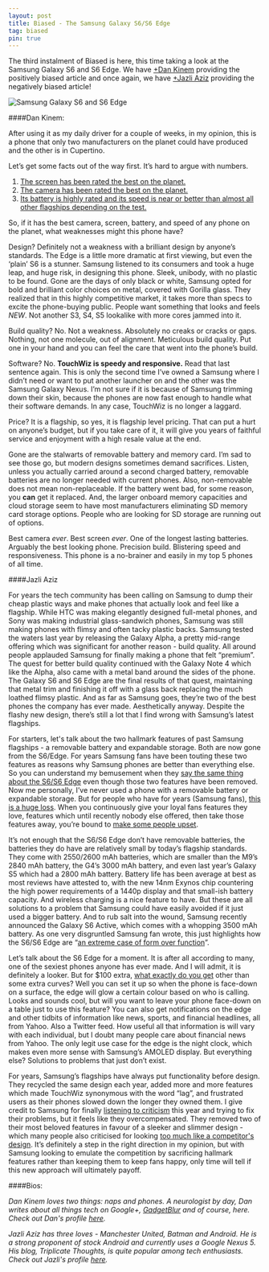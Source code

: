 ```yaml
---
layout: post
title: Biased - The Samsung Galaxy S6/S6 Edge
tag: biased
pin: true
---
```


The third instalment of Biased is here, this time taking a look at the Samsung Galaxy S6 and S6 Edge. We have <a href="https://plus.google.com/104057523459738590274" target="_blank">+Dan Kinem</a> providing the positively biased article and once again, we have <a href="http://google.com/+JazliAziz" target="_blank">+Jazli Aziz</a> providing the negatively biased article!

![Samsung Galaxy S6 and S6 Edge](http://saky.in/images/samsung-galaxy-s6-and-s6-edge.jpg "Taken from Forbes")

####Dan Kinem:

After using it as my daily driver for a couple of weeks, in my opinion, this is a phone that only two manufacturers on the planet could have produced and the other is in Cupertino. 

Let’s get some facts out of the way first. It’s hard to argue with numbers.

1. <a href="http://www.displaymate.com/Galaxy_S6_ShootOut_1.htm" target="_blank">The screen has been rated the best on the planet.</a>
2. <a href="http://www.dxomark.com/Mobiles/Samsung-Galaxy-S6-Edge-review-Top-ranking-Smartphone-has-the-Edge" target="_blank">The camera has been rated the best on the planet.</a>
3. <a href="http://www.phonearena.com/phones/Samsung-Galaxy-S6_id8997/benchmarks" target="_blank">Its battery is highly rated and its speed is near or better than almost all other flagships depending on the test.</a>

So, if it has the best camera, screen, battery, and speed of any phone on the planet, what weaknesses might this phone have?

Design? Definitely not a weakness with a brilliant design by anyone’s standards. The Edge is a little more dramatic at first viewing, but even the ‘plain’ S6 is a stunner. Samsung listened to its consumers and took a huge leap, and huge risk, in designing this phone. Sleek, unibody, with no plastic to be found. Gone are the days of only black or white, Samsung opted for bold and brilliant color choices on metal, covered with Gorilla glass. They realized that in this highly competitive market, it takes more than specs to excite the phone-buying public. People want something that looks and feels *NEW*. Not another S3, S4, S5 lookalike with more cores jammed into it.

Build quality? No. Not a weakness. Absolutely no creaks or cracks or gaps. Nothing, not one molecule, out of alignment. Meticulous build quality. Put one in your hand and you can feel the care that went into the phone’s build.

Software? No. **TouchWiz is speedy and responsive.**  Read that last sentence again. This is only the second time I’ve owned a Samsung where I didn’t need or want to put another launcher on and the other was the Samsung Galaxy Nexus. I’m not sure if it is because of Samsung trimming down their skin, because the phones are now fast enough to handle what their software demands. In any case, TouchWiz is no longer a laggard. 

Price? It is a flagship, so yes, it is flagship level pricing. That can put a hurt on anyone’s budget, but if you take care of it, it will give you years of faithful service and enjoyment with a high resale value at the end. 

Gone are the stalwarts of removable battery and memory card. I’m sad to see those go, but modern designs sometimes demand sacrifices. Listen, unless you actually carried around a second charged battery, removable batteries are no longer needed with current phones. Also, non-removable does not mean non-replaceable. If the battery went bad, for some reason, you **can** get it replaced. And, the larger onboard memory capacities and cloud storage seem to have most manufacturers eliminating SD memory card storage options. People who are looking for SD storage are running out of options.

Best camera *ever*.  Best screen *ever*. One of the longest lasting batteries. Arguably the best looking phone. Precision build. Blistering speed and responsiveness. This phone is a no-brainer and easily in my top 5 phones of all time.

####Jazli Aziz

For years the tech community has been calling on Samsung to dump their cheap plastic ways and make phones that actually look and feel like a flagship. While HTC was making elegantly designed full-metal phones, and Sony was making industrial glass-sandwich phones, Samsung was still making phones with flimsy and often tacky plastic backs. Samsung tested the waters last year by releasing the Galaxy Alpha, a pretty mid-range offering which was significant for another reason - build quality. All around people applauded Samsung for finally making a phone that felt “premium”. The quest for better build quality continued with the Galaxy Note 4 which like the Alpha, also came with a metal band around the sides of the phone. The Galaxy S6 and S6 Edge are the final results of that quest, maintaining that metal trim and finishing it off with a glass back replacing the much loathed flimsy plastic. And as far as Samsung goes, they’re two of the best phones the company has ever made. Aesthetically anyway. Despite the flashy new design, there’s still a lot that I find wrong with Samsung’s latest flagships.

For starters, let's talk about the two hallmark features of past Samsung flagships - a removable battery and expandable storage. Both are now gone from the S6/Edge. For years Samsung fans have been touting these two features as reasons why Samsung phones are better than everything else. So you can understand my bemusement when they <a href="https://plus.google.com/+JazliAziz/posts/YBQGMDKBeMp" target="_blank">say the same thing about the S6/S6 Edge</a> even though those two features have been removed. Now me personally, I’ve never used a phone with a removable battery or expandable storage. But for people who have for years (Samsung fans), <a href="http://www.cnet.com/news/the-samsung-galaxy-s6-just-killed-two-of-my-favorite-android-features/" target="_blank">this is a huge loss</a>. When you continuously give your loyal fans features they love, features which until recently nobody else offered, then take those features away, you’re bound to <a href="http://fortune.com/2015/03/02/samsung-galaxy-s6/" target="_blank">make some people upset</a>.

It’s not enough that the S6/S6 Edge don’t have removable batteries, the batteries they do have are relatively small by today’s flagship standards. They come with 2550/2600 mAh batteries, which are smaller than the M9’s 2840 mAh battery, the G4’s 3000 mAh battery, and even last year’s Galaxy S5 which had a 2800 mAh battery. Battery life has been average at best as most reviews have attested to, with the new 14nm Exynos chip countering the high power requirements of a 1440p display and that small-ish battery capacity. And wireless charging is a nice feature to have. But these are all solutions to a problem that Samsung could have easily avoided if it just used a bigger battery. And to rub salt into the wound, Samsung recently announced the Galaxy S6 Active, which comes with a whopping 3500 mAh battery. As one very disgruntled Samsung fan wrote, this just highlights how the S6/S6 Edge are “<a href="http://www.sammobile.com/2015/06/09/the-galaxy-s6-actives-3500-mah-battery-is-an-insult-for-consumers-of-the-regular-galaxy-s6/" target="_blank">an extreme case of form over function</a>”.

Let’s talk about the S6 Edge for a moment. It is after all according to many, one of the sexiest phones anyone has ever made. And I will admit, it is definitely a looker. But for $100 extra, <a href="http://www.androidcentral.com/galaxy-s6-edge-heres-what-crazy-curved-display-can-do" target="_blank">what exactly do you get</a> other than some extra curves? Well you can set it up so when the phone is face-down on a surface, the edge will glow a certain colour based on who is calling. Looks and sounds cool, but will you want to leave your phone face-down on a table just to use this feature? You can also get notifications on the edge and other tidbits of information like news, sports, and financial headlines, all from Yahoo. Also a Twitter feed. How useful all that information is will vary with each individual, but I doubt many people care about financial news from Yahoo. The only legit use case for the edge is the night clock, which makes even more sense with Samsung’s AMOLED display. But everything else? Solutions to problems that just don’t exist. 

For years, Samsung’s flagships have always put functionality before design. They recycled the same design each year, added more and more features which made TouchWiz synonymous with the word “lag”, and frustrated users as their phones slowed down the longer they owned them. I give credit to Samsung for finally <a href="https://plus.google.com/+JazliAziz/posts/VAN1jwrtgqB" target="_blank">listening to criticism</a> this year and trying to fix their problems, but it feels like they overcompensated. They removed two of their most beloved features in favour of a sleeker and slimmer design - which many people also criticised for looking <a href="https://plus.google.com/+AlexanderMaxham/posts/NquWZEUwqog" target="_blank">too much like a competitor's design</a>. It’s definitely a step in the right direction in my opinion, but with Samsung looking to emulate the competition by sacrificing hallmark features rather than keeping them to keep fans happy, only time will tell if this new approach will ultimately payoff.

####Bios:

*Dan Kinem loves two things: naps and phones. A neurologist by day, Dan writes about all things tech on Google+, <a href="https://www.gadgetblur.com/" target="_blank">GadgetBlur</a> and of course, here. Check out Dan's profile <a href="https://plus.google.com/104057523459738590274" target="_blank">here</a>.*

*Jazli Aziz has three loves - Manchester United, Batman and Android. He is a strong proponent of stock Android and currently uses a Google Nexus 5. His blog, Triplicate Thoughts, is quite popular among tech enthusiasts. Check out Jazli's profile <a href="http://google.com/+JazliAziz" target="_blank">here</a>.*